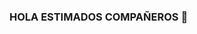 ### HOLA ESTIMADOS COMPAÑEROS 👋

<!--
Gusto de ver el perfil del alumnoe 👨‍🏫 ✨ ARTURO RODRIGUEZ JIMENEZ ✨.

Here are some ideas to get you started:

- 🔭 I’m currently working on ...
- 🌱 I’m currently learning ...
- 👯 I’m looking to collaborate on ...
- 🤔 I’m looking for help with ...
- 💬 Ask me about ...
- 📫 How to reach me: ...
- 😄 Pronouns: ...
- ⚡ Fun fact: ...
-->
